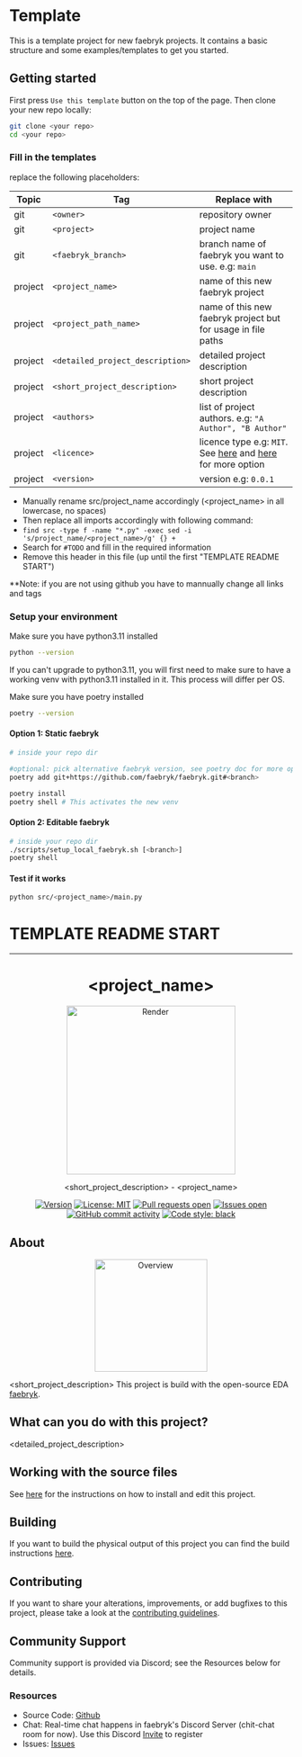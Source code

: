 # Template

This is a template project for new faebryk projects. It contains a basic structure and some examples/templates to get you started.

## Getting started
First press `Use this template` button on the top of the page. 
Then clone your new repo locally:
```bash
git clone <your repo>
cd <your repo>
```

### Fill in the templates
replace the following placeholders:

| Topic   | Tag          | Replace with              |
| ------ | ------------ | ------------------------- |
| git     | `<owner>`    | repository owner          |
| git     | `<project>`  | project name              |
| git     | `<faebryk_branch>` | branch name of faebryk you want to use. e.g: `main` |
| project | `<project_name>` | name of this new faebryk project |
| project | `<project_path_name>` | name of this new faebryk project but for usage in file paths |
| project | `<detailed_project_description>` | detailed project description |
| project | `<short_project_description>` | short project description |
| project | `<authors>` | list of project authors. e.g: `"A Author", "B Author"` |
| project | `<licence>` | licence type e.g: `MIT`. See [here](https://python-poetry.org/docs/pyproject#license) and [here](https://docs.github.com/en/repositories/managing-your-repositorys-settings-and-features/customizing-your-repository/licensing-a-repository) for more option|
| project | `<version>` | version e.g: `0.0.1`|

- Manually rename src/project_name accordingly (<project_name> in all lowercase, no spaces)
- Then replace all imports accordingly with following command:
- ```find src -type f -name "*.py" -exec sed -i 's/project_name/<project_name>/g' {} +```
- Search for `#TODO` and fill in the required information
- Remove this header in this file (up until the first "TEMPLATE README START")

**Note: if you are not using github you have to mannually change all links and tags

### Setup your environment

Make sure you have python3.11 installed
```bash
python --version
```

If you can't upgrade to python3.11, you will first need to make sure to have a working venv with python3.11 installed in it. This process will differ per OS.

Make sure you have poetry installed
```bash
poetry --version
```

#### Option 1: Static faebryk
```bash
# inside your repo dir

#optional: pick alternative faebryk version, see poetry doc for more options
poetry add git+https://github.com/faebryk/faebryk.git#<branch>

poetry install
poetry shell # This activates the new venv
```

#### Option 2: Editable faebryk
```bash
# inside your repo dir
./scripts/setup_local_faebryk.sh [<branch>]
poetry shell
```

#### Test if it works
```bash
python src/<project_name>/main.py
```

# TEMPLATE README START
---



<div align="center">

# <project_name>

<img height=300 title="Render" src="./render.png"/>
<br/>

<short_project_description> - <project_name>

[![Version](https://img.shields.io/github/v/tag/<owner>/<project>)](https://github.com/<owner>/<project>/releases) [![License: MIT](https://img.shields.io/badge/License-MIT-yellow.svg)](https://github.com/<owner>/<project>/blob/main/LICENSE) [![Pull requests open](https://img.shields.io/github/issues-pr/<owner>/<project>)](https://github.com/<owner>/<project>/pulls) [![Issues open](https://img.shields.io/github/issues/<owner>/<project>)](https://github.com/<owner>/<project>/issues) [![GitHub commit activity](https://img.shields.io/github/commit-activity/m/<owner>/<project>)](https://github.com/<owner>/<project>/commits/main) [![Code style: black](https://img.shields.io/badge/code%20style-black-000000.svg)](https://github.com/psf/black)

</div>

## About

<div align="center">
<img height=200 title="Overview" src="./overview.png"/>
</div>

<short_project_description>
This project is build with the open-source EDA [faebryk](https://github.com/faebryk/faebryk).

## What can you do with this project?

<detailed_project_description>

## Working with the source files

See [here](./docs/development.md) for the instructions on how to install and edit this project.

## Building

If you want to build the physical output of this project you can find the build instructions [here](./docs/build_instructions.md).

## Contributing

If you want to share your alterations, improvements, or add bugfixes to this project, please take a look at the [contributing guidelines](./docs/CONTRIBUTING.md).

## Community Support

Community support is provided via Discord; see the Resources below for details.

### Resources

- Source Code: [Github](https://github.com/<owner>/<project>)
- Chat: Real-time chat happens in faebryk's Discord Server (chit-chat room for now). Use this Discord [Invite](https://discord.gg/95jYuPmnUW) to register
- Issues: [Issues](https://github.com/<owner>/<project>/issues)
